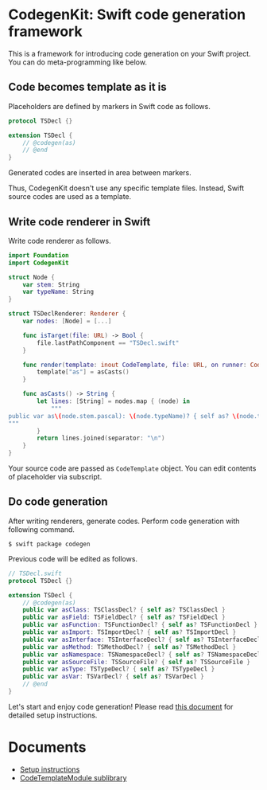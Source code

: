 # CodegenKit: Swift code generation framework

This is a framework for introducing code generation on your Swift project.
You can do meta-programming like below.

## Code becomes template as it is

Placeholders are defined by markers in Swift code as follows.

```swift
protocol TSDecl {}

extension TSDecl {
    // @codegen(as)
    // @end
}
```

Generated codes are inserted in area between markers.

Thus, CodegenKit doesn't use any specific template files.
Instead, Swift source codes are used as a template.

## Write code renderer in Swift

Write code renderer as follows.

```swift
import Foundation
import CodegenKit

struct Node {
    var stem: String
    var typeName: String
}

struct TSDeclRenderer: Renderer {
    var nodes: [Node] = [...]

    func isTarget(file: URL) -> Bool {
        file.lastPathComponent == "TSDecl.swift"
    }

    func render(template: inout CodeTemplate, file: URL, on runner: CodegenRunner) throws {
        template["as"] = asCasts()
    }

    func asCasts() -> String {
        let lines: [String] = nodes.map { (node) in
            """
public var as\(node.stem.pascal): \(node.typeName)? { self as? \(node.typeName) }
"""
        }
        return lines.joined(separator: "\n")
    }
}
```

Your source code are passed as `CodeTemplate` object.
You can edit contents of placeholder via subscript.

## Do code generation

After writing renderers, generate codes.
Perform code generation with following command.

```
$ swift package codegen
```

Previous code will be edited as follows.

```swift
// TSDecl.swift
protocol TSDecl {}

extension TSDecl {
    // @codegen(as)
    public var asClass: TSClassDecl? { self as? TSClassDecl }
    public var asField: TSFieldDecl? { self as? TSFieldDecl }
    public var asFunction: TSFunctionDecl? { self as? TSFunctionDecl }
    public var asImport: TSImportDecl? { self as? TSImportDecl }
    public var asInterface: TSInterfaceDecl? { self as? TSInterfaceDecl }
    public var asMethod: TSMethodDecl? { self as? TSMethodDecl }
    public var asNamespace: TSNamespaceDecl? { self as? TSNamespaceDecl }
    public var asSourceFile: TSSourceFile? { self as? TSSourceFile }
    public var asType: TSTypeDecl? { self as? TSTypeDecl }
    public var asVar: TSVarDecl? { self as? TSVarDecl }
    // @end
}
```

Let's start and enjoy code generation!
Please read [this document](Docs/init.md) for detailed setup instructions.

# Documents

- [Setup instructions](Docs/init.md)
- [CodeTemplateModule sublibrary](Docs/CodeTemplateModule.md)


